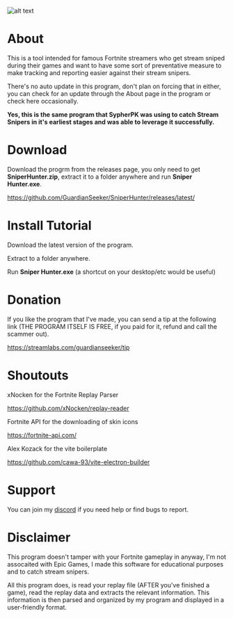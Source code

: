 ![alt text](https://i.imgur.com/2zYM1Dl.gif)

# About
This is a tool intended for famous Fortnite streamers who get stream sniped during their games and want to have some sort of preventative measure to make tracking and reporting easier against their stream snipers.

There's no auto update in this program, don't plan on forcing that in either, you can check for an update through the About page in the program or check here occasionally.

**Yes, this is the same program that SypherPK was using to catch Stream Snipers in it's earliest stages and was able to leverage it successfully.**

# Download

Download the progrm from the releases page, you only need to get **SniperHunter.zip**, extract it to a folder anywhere and run **Sniper Hunter.exe**.

https://github.com/GuardianSeeker/SniperHunter/releases/latest/

# Install Tutorial

Download the latest version of the program.

Extract to a folder anywhere.

Run **Sniper Hunter.exe** (a shortcut on your desktop/etc would be useful)

# Donation
If you like the program that I've made, you can send a tip at the following link (THE PROGRAM ITSELF IS FREE, if you paid for it, refund and call the scammer out).

https://streamlabs.com/guardianseeker/tip

# Shoutouts
xNocken for the Fortnite Replay Parser

https://github.com/xNocken/replay-reader

Fortnite API for the downloading of skin icons

https://fortnite-api.com/

Alex Kozack for the vite boilerplate

https://github.com/cawa-93/vite-electron-builder

# Support
You can join my [discord](https://discord.gg/vw6Rh6J) if you need help or find bugs to report.

# Disclaimer
This program doesn't tamper with your Fortnite gameplay in anyway, I'm not assocaited with Epic Games, I made this software for educational purposes and to catch stream snipers.

All this program does, is read your replay file (AFTER you've finished a game), read the replay data and extracts the relevant information. This information is then parsed and organized by my program and displayed in a user-friendly format.
